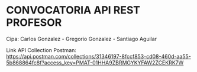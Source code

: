 # CONVOCATORIA API REST PROFESOR
Cipa: Carlos Gonzalez - Gregorio Gonzalez - Santiago Aguilar

Link API Collection Postman: https://api.postman.com/collections/31346197-8fccf853-cd08-460d-aa55-5b868864fc8f?access_key=PMAT-01HHA9ZBRMGYKYFAW2ZCEKRK7W
